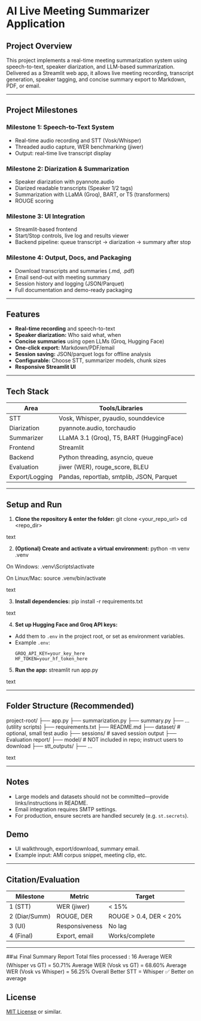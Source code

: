 # AI Live Meeting Summarizer Application

## Project Overview

This project implements a real-time meeting summarization system using speech-to-text, speaker diarization, and LLM-based summarization. Delivered as a Streamlit web app, it allows live meeting recording, transcript generation, speaker tagging, and concise summary export to Markdown, PDF, or email.

---

## Project Milestones

### **Milestone 1: Speech-to-Text System**
- Real-time audio recording and STT (Vosk/Whisper)
- Threaded audio capture, WER benchmarking (jiwer)
- Output: real-time live transcript display

### **Milestone 2: Diarization & Summarization**
- Speaker diarization with pyannote.audio
- Diarized readable transcripts (Speaker 1/2 tags)
- Summarization with LLaMA (Groq), BART, or T5 (transformers)
- ROUGE scoring

### **Milestone 3: UI Integration**
- Streamlit-based frontend
- Start/Stop controls, live log and results viewer
- Backend pipeline: queue transcript → diarization → summary after stop

### **Milestone 4: Output, Docs, and Packaging**
- Download transcripts and summaries (.md, .pdf)
- Email send-out with meeting summary
- Session history and logging (JSON/Parquet)
- Full documentation and demo-ready packaging

---

## Features

- **Real-time recording** and speech-to-text
- **Speaker diarization:** Who said what, when
- **Concise summaries** using open LLMs (Groq, Hugging Face)
- **One-click export:** Markdown/PDF/email
- **Session saving:** JSON/parquet logs for offline analysis
- **Configurable:** Choose STT, summarizer models, chunk sizes
- **Responsive Streamlit UI**

---

## Tech Stack

| Area                 | Tools/Libraries                              |
|----------------------|----------------------------------------------|
| STT                  | Vosk, Whisper, pyaudio, sounddevice          |
| Diarization          | pyannote.audio, torchaudio                   |
| Summarizer           | LLaMA 3.1 (Groq), T5, BART (HuggingFace)     |
| Frontend             | Streamlit                                    |
| Backend              | Python threading, asyncio, queue             |
| Evaluation           | jiwer (WER), rouge_score, BLEU               |
| Export/Logging       | Pandas, reportlab, smtplib, JSON, Parquet    |

---

## Setup and Run

1. **Clone the repository & enter the folder:**
git clone <your_repo_url>
cd <repo_dir>

text

2. **(Optional) Create and activate a virtual environment:**
python -m venv .venv

On Windows:
.venv\Scripts\activate

On Linux/Mac:
source .venv/bin/activate

text

3. **Install dependencies:**
pip install -r requirements.txt

text

4. **Set up Hugging Face and Groq API keys:**
- Add them to `.env` in the project root, or set as environment variables.
- Example `.env`:
  ```
  GROQ_API_KEY=your_key_here
  HF_TOKEN=your_hf_token_here
  ```

5. **Run the app:**
streamlit run app.py

text

---

## Folder Structure (Recommended)

project-root/
├── app.py
├── summarization.py
├── summary.py
├── ... (utility scripts)
├── requirements.txt
├── README.md
├── dataset/ # optional, small test audio
├── sessions/ # saved session output
├── Evaluation report/
├── model/ # NOT included in repo; instruct users to download
├── stt_outputs/
├── ...

text

---

## Notes

- Large models and datasets should not be committed—provide links/instructions in README.
- Email integration requires SMTP settings.
- For production, ensure secrets are handled securely (e.g. `st.secrets`).

## Demo

- UI walkthrough, export/download, summary email.
- Example input: AMI corpus snippet, meeting clip, etc.

---

## Citation/Evaluation

| Milestone | Metric          | Target     |
|-----------|-----------------|-----------|
| 1 (STT)   | WER (jiwer)     | < 15%     |
| 2 (Diar/Summ)| ROUGE, DER   | ROUGE > 0.4, DER < 20% |
| 3 (UI)    | Responsiveness  | No lag    |
| 4 (Final) | Export, email   | Works/complete |

---

##📊 Final Summary Report
Total files processed : 16
Average WER (Whisper vs GT)   = 50.71%
Average WER (Vosk vs GT)      = 68.60%
Average WER (Vosk vs Whisper) = 56.25%
Overall Better STT             = Whisper ✅ Better on average

## License

[MIT License](LICENSE) or similar.
